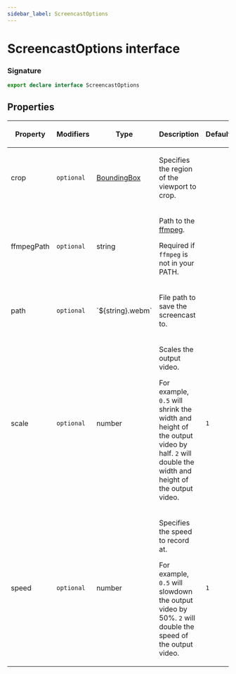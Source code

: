 ```yaml
---
sidebar_label: ScreencastOptions
---
```


# ScreencastOptions interface

### Signature

```typescript
export declare interface ScreencastOptions
```

## Properties

<table><thead><tr><th>

Property

</th><th>

Modifiers

</th><th>

Type

</th><th>

Description

</th><th>

Default

</th></tr></thead>
<tbody><tr><td>

<span id="crop">crop</span>

</td><td>

`optional`

</td><td>

[BoundingBox](./puppeteer.boundingbox.md)

</td><td>

Specifies the region of the viewport to crop.

</td><td>

</td></tr>
<tr><td>

<span id="ffmpegpath">ffmpegPath</span>

</td><td>

`optional`

</td><td>

string

</td><td>

Path to the [ffmpeg](https://ffmpeg.org/).

Required if `ffmpeg` is not in your PATH.

</td><td>

</td></tr>
<tr><td>

<span id="path">path</span>

</td><td>

`optional`

</td><td>

\`$&#123;string&#125;.webm\`

</td><td>

File path to save the screencast to.

</td><td>

</td></tr>
<tr><td>

<span id="scale">scale</span>

</td><td>

`optional`

</td><td>

number

</td><td>

Scales the output video.

For example, `0.5` will shrink the width and height of the output video by half. `2` will double the width and height of the output video.

</td><td>

`1`

</td></tr>
<tr><td>

<span id="speed">speed</span>

</td><td>

`optional`

</td><td>

number

</td><td>

Specifies the speed to record at.

For example, `0.5` will slowdown the output video by 50%. `2` will double the speed of the output video.

</td><td>

`1`

</td></tr>
</tbody></table>
